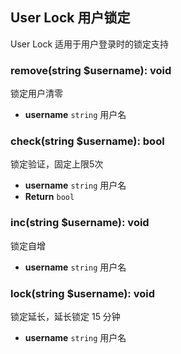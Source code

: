 ## User Lock 用户锁定

User Lock 适用于用户登录时的锁定支持

### remove(string $username): void

锁定用户清零

- **username** `string` 用户名

### check(string $username): bool

锁定验证，固定上限5次

- **username** `string` 用户名
- **Return** `bool`

### inc(string $username): void

锁定自增

- **username** `string` 用户名

### lock(string $username): void

锁定延长，延长锁定 15 分钟

- **username** `string` 用户名